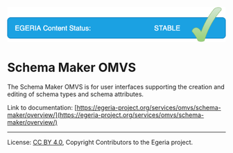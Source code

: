 <!-- SPDX-License-Identifier: CC-BY-4.0 -->
<!-- Copyright Contributors to the Egeria project. -->

![Stable](../../../images/egeria-content-status-released.png#pagewidth)

# Schema Maker OMVS 

The Schema Maker OMVS is for user interfaces supporting the creation and editing of schema types and schema attributes.

Link to documentation: [https://egeria-project.org/services/omvs/schema-maker/overview/](https://egeria-project.org/services/omvs/schema-maker/overview/)

----
License: [CC BY 4.0](https://creativecommons.org/licenses/by/4.0/),
Copyright Contributors to the Egeria project.